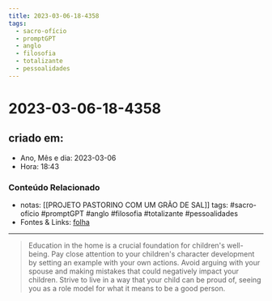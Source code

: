 ```yaml
---
title: 2023-03-06-18-4358
tags:
  - sacro-ofício
  - promptGPT
  - anglo
  - filosofia
  - totalizante
  - pessoalidades
---
```

# 2023-03-06-18-4358

## criado em: 
-  Ano, Mês e dia: 2023-03-06
- Hora: 18:43

### Conteúdo Relacionado
- notas: [[PROJETO PASTORINO COM UM GRÃO DE SAL]]
tags: #sacro-ofício #promptGPT #anglo #filosofia #totalizante #pessoalidades 
- Fontes & Links: [folha](https://www1.folha.uol.com.br/folha/livrariadafolha/825139-ha-cem-anos-nascia-carlos-torres-pastorino-autor-de-minutos-de-sabedoria.shtml)
---
>Education in the home is a crucial foundation for children's well-being. Pay close attention to your children's character development by setting an example with your own actions. Avoid arguing with your spouse and making mistakes that could negatively impact your children. Strive to live in a way that your child can be proud of, seeing you as a role model for what it means to be a good person.
